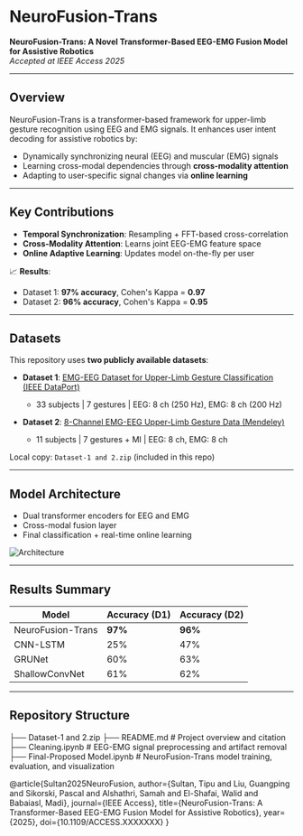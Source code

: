 # NeuroFusion-Trans

**NeuroFusion-Trans: A Novel Transformer-Based EEG-EMG Fusion Model for Assistive Robotics**  
*Accepted at IEEE Access 2025*  

---

##  Overview

NeuroFusion-Trans is a transformer-based framework for upper-limb gesture recognition using EEG and EMG signals. It enhances user intent decoding for assistive robotics by:

- Dynamically synchronizing neural (EEG) and muscular (EMG) signals  
- Learning cross-modal dependencies through **cross-modality attention**  
- Adapting to user-specific signal changes via **online learning**

---

## Key Contributions

- **Temporal Synchronization**: Resampling + FFT-based cross-correlation  
- **Cross-Modality Attention**: Learns joint EEG-EMG feature space  
- **Online Adaptive Learning**: Updates model on-the-fly per user  

📈 **Results**:  
- Dataset 1: **97% accuracy**, Cohen's Kappa = **0.97**  
- Dataset 2: **96% accuracy**, Cohen's Kappa = **0.95**

---

## Datasets

This repository uses **two publicly available datasets**:

- **Dataset 1**: [EMG-EEG Dataset for Upper-Limb Gesture Classification (IEEE DataPort)](https://ieee-dataport.org/documents/emg-eeg-dataset-upper-limb-gesture-classification)  
  - 33 subjects | 7 gestures | EEG: 8 ch (250 Hz), EMG: 8 ch (200 Hz)  

- **Dataset 2**: [8-Channel EMG-EEG Upper-Limb Gesture Data (Mendeley)](https://data.mendeley.com/datasets/m6t78vngbt/1)  
  - 11 subjects | 7 gestures + MI | EEG: 8 ch, EMG: 8 ch

 Local copy: `Dataset-1 and 2.zip` (included in this repo)

---

## Model Architecture

- Dual transformer encoders for EEG and EMG  
- Cross-modal fusion layer  
- Final classification + real-time online learning

![Architecture](./assets/trans.png)

---

## Results Summary

| Model              | Accuracy (D1) | Accuracy (D2) |
|-------------------|---------------|---------------|
| NeuroFusion-Trans | **97%**       | **96%**       |
| CNN-LSTM          | 25%           | 47%           |
| GRUNet            | 60%           | 63%           |
| ShallowConvNet    | 61%           | 62%           |

---

## Repository Structure
├── Dataset-1 and 2.zip
├── README.md # Project overview and citation
├── Cleaning.ipynb # EEG-EMG signal preprocessing and artifact removal
├── Final-Proposed Model.ipynb # NeuroFusion-Trans model training, evaluation, and visualization

@article{Sultan2025NeuroFusion,
  author={Sultan, Tipu and Liu, Guangping and Sikorski, Pascal and Alshathri, Samah and El-Shafai, Walid and Babaiasl, Madi},
  journal={IEEE Access}, 
  title={NeuroFusion-Trans: A Transformer-Based EEG-EMG Fusion Model for Assistive Robotics}, 
  year={2025},
  doi={10.1109/ACCESS.XXXXXXX}
}

